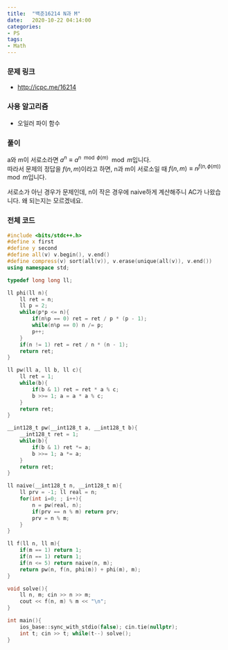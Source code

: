 ```yaml
---
title:  "백준16214 N과 M"
date:   2020-10-22 04:14:00
categories:
- PS
tags:
- Math
---
```


### 문제 링크
* http://icpc.me/16214

### 사용 알고리즘
* 오일러 파이 함수

### 풀이
a와 m이 서로소라면 $a^n \equiv  a^{n \mod \phi(m)} \mod m$입니다.<br>
따라서 문제의 정답을 $f(n, m)$이라고 하면, n과 m이 서로소일 때 $f(n, m) \equiv n^{f(n, \phi(m))} \mod m$입니다.

서로소가 아닌 경우가 문제인데, n이 작은 경우에 naive하게 계산해주니 AC가 나왔습니다. 왜 되는지는 모르겠네요.

### 전체 코드
```cpp
#include <bits/stdc++.h>
#define x first
#define y second
#define all(v) v.begin(), v.end()
#define compress(v) sort(all(v)), v.erase(unique(all(v)), v.end())
using namespace std;

typedef long long ll;

ll phi(ll n){
	ll ret = n;
	ll p = 2;
	while(p*p <= n){
		if(n%p == 0) ret = ret / p * (p - 1);
		while(n%p == 0) n /= p;
		p++;
	}
	if(n != 1) ret = ret / n * (n - 1);
	return ret;
}

ll pw(ll a, ll b, ll c){
	ll ret = 1;
	while(b){
		if(b & 1) ret = ret * a % c;
		b >>= 1; a = a * a % c;
	}
	return ret;
}

__int128_t pw(__int128_t a, __int128_t b){
	__int128_t ret = 1;
	while(b){
		if(b & 1) ret *= a;
		b >>= 1; a *= a;
	}
	return ret;
}

ll naive(__int128_t n, __int128_t m){
	ll prv = -1; ll real = n;
	for(int i=0; ; i++){
		n = pw(real, n);
		if(prv == n % m) return prv;
		prv = n % m;
	}
}

ll f(ll n, ll m){
	if(m == 1) return 1;
	if(n == 1) return 1;
	if(n <= 5) return naive(n, m);
	return pw(n, f(n, phi(m)) + phi(m), m);
}

void solve(){
	ll n, m; cin >> n >> m;
	cout << f(n, m) % m << "\n";
}

int main(){
    ios_base::sync_with_stdio(false); cin.tie(nullptr);
    int t; cin >> t; while(t--) solve();
}
```
